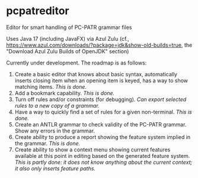# pcpatreditor
Editor for smart handling of PC-PATR grammar files

Uses Java 17 (including JavaFX) via Azul Zulu (cf., https://www.azul.com/downloads/?package=jdk&show-old-builds=true, the "Download Azul Zulu Builds of OpenJDK" section)

Currently under development.  The roadmap is as follows:

1. Create a basic editor that knows about basic syntax, automatically inserts closing item when an opening item is keyed, has a way to show matching items.  *This is done.*
1. Add a bookmark capability.  *This is done.*
1. Turn off rules and/or constraints (for debugging).  *Can export selected rules to a new copy of a grammar.*
1. Have a way to quickly find a set of rules for a given non-terminal.  *This is done.*
2. Create an ANTLR grammar to check validity of the PC-PATR grammar.  Show any errors in the grammar.
3. Create ability to produce a report showing the feature system implied in the grammar. *This is done.*
1. Create ability to show a context menu showing current features available at this point in editing based on the generated feature system.  *This is partly done: it does not know anything about the current context; it also only inserts feature paths.*
